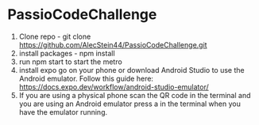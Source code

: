 # PassioCodeChallenge

1. Clone repo - git clone https://github.com/AlecStein44/PassioCodeChallenge.git
2. install packages - npm install
3. run npm start to start the metro
4. install expo go on your phone or download Android Studio to use the Android emulator. Follow this guide here: https://docs.expo.dev/workflow/android-studio-emulator/
5. If you are using a physical phone scan the QR code in the terminal and you are using an Android emulator press a in the terminal when you have the emulator running.
